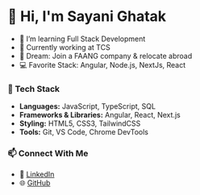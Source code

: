  # 👋 Hi, I'm Sayani Ghatak
 
- 🌱 I’m learning Full Stack Development
- 🔭 Currently working at TCS
- 🎯 Dream: Join a FAANG company & relocate abroad
- 💻 Favorite Stack: Angular, Node.js, NextJs, React

 ### 💼 Tech Stack
- **Languages:** JavaScript, TypeScript, SQL
- **Frameworks & Libraries:** Angular, React, Next.js
- **Styling:** HTML5, CSS3, TailwindCSS
- **Tools:** Git, VS Code, Chrome DevTools

### 📫 Connect With Me
- 💼 [LinkedIn](https://www.linkedin.com/in/sayani-ghatak/)
- 🌐 [GitHub](https://github.com/sgsayani)





